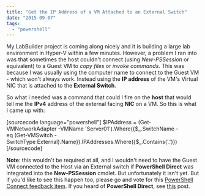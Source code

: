 ```yaml
---
title: "Get the IP Address of a VM Attached to an External Switch"
date: "2015-09-07"
tags: 
  - "powershell"
---
```


My LabBuilder project is coming along nicely and it is building a large lab environment in Hyper-V within a few minutes. However, a problem I ran into was that sometimes the host couldn't connect (using _New-PSSession_ or equivalent) to a Guest VM to _copy files_ or _invoke commands_. This was because I was usually using the computer name to connect to the Guest VM - which won't always work. Instead using the **IP address** of the VM's Virtual NIC that is attached to the **External Switch**.

So what I needed was a command that could I fire on the **host** that would tell me the **IPv4** address of the external facing **NIC** on a VM. So this is what I came up with:

\[sourcecode language="powershell"\] $IPAddress = (Get-VMNetworkAdapter -VMName 'Server01').Where({$\_.SwitchName -eq (Get-VMSwitch -SwitchType External).Name}).IPAddresses.Where({$\_.Contains('.')}) \[/sourcecode\]

**Note**: this wouldn't be required at all, and I wouldn't need to have the Guest VM connected to the Host via an External switch if **PowerShell Direct** was integrated into the **New-PSSession** cmdlet. But unfortunately it isn't yet. But if you'd like to see this happen too, please go and vote for this [PowerShell Connect feedback item](https://connect.microsoft.com/PowerShell/Feedback/Details/1761123). If you heard of **PowerShell Direct**, see [this](http://blogs.technet.com/b/virtualization/archive/2015/05/14/powershell-direct-running-powershell-inside-a-virtual-machine-from-the-hyper-v-host.aspx) post.

